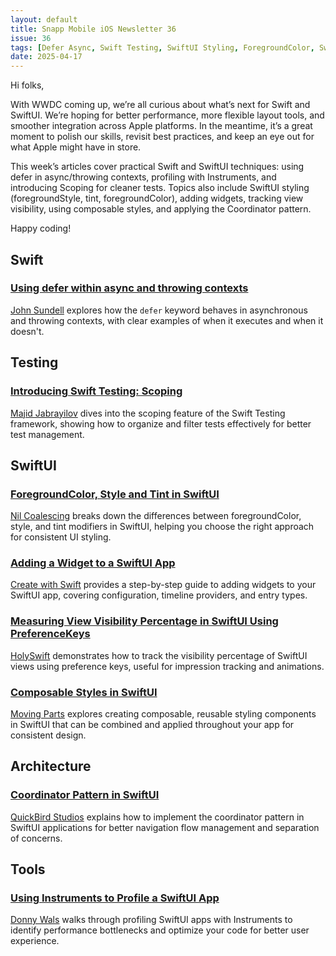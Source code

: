 ```yaml
---
layout: default
title: Snapp Mobile iOS Newsletter 36
issue: 36
tags: [Defer Async, Swift Testing, SwiftUI Styling, ForegroundColor, SwiftUI Widgets, View Visibility, Composable Styles, Coordinator Pattern]
date: 2025-04-17
---
```


Hi folks,

With WWDC coming up, we’re all curious about what’s next for Swift and SwiftUI. We’re hoping for better performance, more flexible layout tools, and smoother integration across Apple platforms. In the meantime, it’s a great moment to polish our skills, revisit best practices, and keep an eye out for what Apple might have in store.


This week’s articles cover practical Swift and SwiftUI techniques: using defer in async/throwing contexts, profiling with Instruments, and introducing Scoping for cleaner tests. Topics also include SwiftUI styling (foregroundStyle, tint, foregroundColor), adding widgets, tracking view visibility, using composable styles, and applying the Coordinator pattern.

Happy coding!

## Swift

### [Using defer within async and throwing contexts](https://www.swiftbysundell.com/articles/using-defer-within-async-and-throwing-contexts/)
[John Sundell](https://bsky.app/profile/johnsundell.bsky.social) explores how the `defer` keyword behaves in asynchronous and throwing contexts, with clear examples of when it executes and when it doesn't.

## Testing

### [Introducing Swift Testing: Scoping](https://swiftwithmajid.com/2025/04/15/introducing-swift-testing-scoping/)
[Majid Jabrayilov](https://bsky.app/profile/mecid.bsky.social) dives into the scoping feature of the Swift Testing framework, showing how to organize and filter tests effectively for better test management.

## SwiftUI

### [ForegroundColor, Style and Tint in SwiftUI](https://nilcoalescing.com/blog/ForegroundColorStyleAndTintInSwiftUI/)
[Nil Coalescing](https://nilcoalescing.com) breaks down the differences between foregroundColor, style, and tint modifiers in SwiftUI, helping you choose the right approach for consistent UI styling.

### [Adding a Widget to a SwiftUI App](https://www.createwithswift.com/adding-a-widget-to-a-swiftui-app/)
[Create with Swift](https://www.createwithswift.com/) provides a step-by-step guide to adding widgets to your SwiftUI app, covering configuration, timeline providers, and entry types.

### [Measuring View Visibility Percentage in SwiftUI Using PreferenceKeys](https://holyswift.app/measuring-view-visibility-percentage-in-swiftui-using-preferencekeys/)
[HolySwift](https://holyswift.app/) demonstrates how to track the visibility percentage of SwiftUI views using preference keys, useful for impression tracking and animations.

### [Composable Styles in SwiftUI](https://movingparts.io/composable-styles-in-swiftui)
[Moving Parts](https://movingparts.io/) explores creating composable, reusable styling components in SwiftUI that can be combined and applied throughout your app for consistent design.

## Architecture

### [Coordinator Pattern in SwiftUI](https://quickbirdstudios.com/blog/coordinator-pattern-in-swiftui/)
[QuickBird Studios](https://quickbirdstudios.com/) explains how to implement the coordinator pattern in SwiftUI applications for better navigation flow management and separation of concerns.

## Tools

### [Using Instruments to Profile a SwiftUI App](https://www.donnywals.com/using-instruments-to-profile-a-swiftui-app/)
[Donny Wals](https://twitter.com/donnywals) walks through profiling SwiftUI apps with Instruments to identify performance bottlenecks and optimize your code for better user experience.